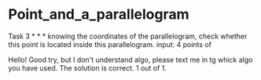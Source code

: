 # Point_and_a_parallelogram
Task 3 * * * knowing the coordinates of the parallelogram, check whether this point is located inside this parallelogram. input: 4 points of

Hello! Good try, but I don't understand algo, please text me in tg whick algo you have used.
The solution is correct.
1 out of 1.
